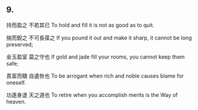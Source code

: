 ## 9.

持而盈之
不若其已
To hold and fill it
is not as good as to quit.

揣而銳之
不可長葆之
If you pound it out and make it sharp,
it cannot be long preserved;

金玉盈室
莫之守也
If gold and jade fill your rooms,
you cannot keep them safe;

貴富而驕
自遺咎也
To be arrogant when rich and noble
causes blame for oneself.

功遂身退
天之道也
To retire when you accomplish merits
is the Way of heaven.
